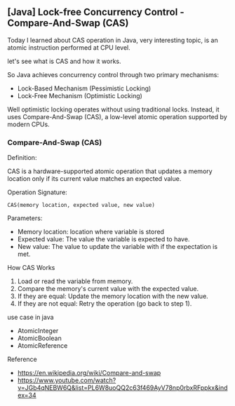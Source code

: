 ## [Java] Lock-free Concurrency Control - Compare-And-Swap (CAS)

Today I learned about CAS operation in Java, very interesting topic, 
is an atomic instruction performed at CPU level.

let's see what is CAS and how it works.


So Java achieves concurrency control through two primary mechanisms:
- Lock-Based Mechanism (Pessimistic Locking)
- Lock-Free Mechanism (Optimistic Locking)

Well optimistic locking operates without using traditional locks.
Instead, it uses Compare-And-Swap (CAS), a low-level atomic operation supported by modern CPUs.

### Compare-And-Swap (CAS)

Definition: 

CAS is a hardware-supported atomic operation that updates a memory location only if its current value matches an expected value.

Operation Signature:
````
CAS(memory location, expected value, new value)
````

Parameters:
- Memory location: location where variable is stored
- Expected value: The value the variable is expected to have.
- New value: The value to update the variable with if the expectation is met.

How CAS Works
1. Load or read the variable from memory.
2. Compare the memory's current value with the expected value.
3. If they are equal: Update the memory location with the new value.
4. If they are not equal: Retry the operation (go back to step 1).

use case in java
- AtomicInteger
- AtomicBoolean
- AtomicReference

Reference

- https://en.wikipedia.org/wiki/Compare-and-swap
- https://www.youtube.com/watch?v=JGb4qNEBW6Q&list=PL6W8uoQQ2c63f469AyV78np0rbxRFppkx&index=34
 
